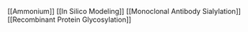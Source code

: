 [[Ammonium]]
[[In Silico Modeling]]
[[Monoclonal Antibody Sialylation]]
[[Recombinant Protein Glycosylation]]

